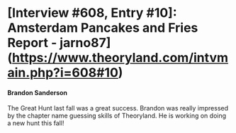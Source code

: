 # [Interview #608, Entry #10]: Amsterdam Pancakes and Fries Report - jarno87](https://www.theoryland.com/intvmain.php?i=608#10)

#### Brandon Sanderson

The Great Hunt last fall was a great success. Brandon was really impressed by the chapter name guessing skills of Theoryland. He is working on doing a new hunt this fall!

